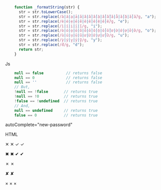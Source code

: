 ```javascript
    function _formatString(str) {
      str = str.toLowerCase();
      str = str.replace(/à|á|ạ|ả|ã|â|ầ|ấ|ậ|ẩ|ẫ|ă|ằ|ắ|ặ|ẳ|ẵ/g, "a");
      str = str.replace(/è|é|ẹ|ẻ|ẽ|ê|ề|ế|ệ|ể|ễ/g, "e");
      str = str.replace(/ì|í|ị|ỉ|ĩ/g, "i");
      str = str.replace(/ò|ó|ọ|ỏ|õ|ô|ồ|ố|ộ|ổ|ỗ|ơ|ờ|ớ|ợ|ở|ỡ/g, "o");
      str = str.replace(/ù|ú|ụ|ủ|ũ|ư|ừ|ứ|ự|ử|ữ/g, "u");
      str = str.replace(/ỳ|ý|ỵ|ỷ|ỹ/g, "y");
      str = str.replace(/đ/g, "d");
      return str;
    }
```
   
   Js
``` javascript
    null == false          // returns false
    null == 0              // returns false
    null == ''             // returns false
    // But,
    !null == !false       // returns true
    !null == !0           // returns true
    !false == !undefined  // returns true
    // And,
    null == undefined     // returns true
    false == 0            // returns true
```

autoComplete="new-password"

HTML

✕  &#x2715; ✓  &#x2713;

✖  &#x2716; ✔  &#x2714;

✗  &#x2717;

✘  &#x2718;

×  &#xd7;  &times;
